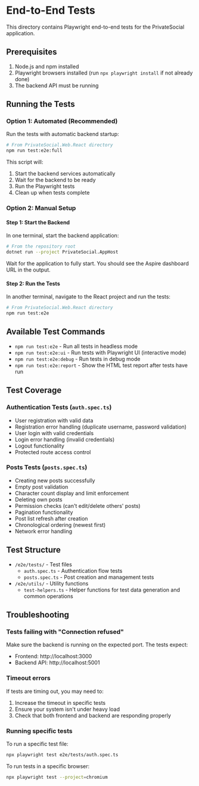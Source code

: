 # End-to-End Tests

This directory contains Playwright end-to-end tests for the PrivateSocial application.

## Prerequisites

1. Node.js and npm installed
2. Playwright browsers installed (run `npx playwright install` if not already done)
3. The backend API must be running

## Running the Tests

### Option 1: Automated (Recommended)

Run the tests with automatic backend startup:

```bash
# From PrivateSocial.Web.React directory
npm run test:e2e:full
```

This script will:
1. Start the backend services automatically
2. Wait for the backend to be ready
3. Run the Playwright tests
4. Clean up when tests complete

### Option 2: Manual Setup

#### Step 1: Start the Backend

In one terminal, start the backend application:

```bash
# From the repository root
dotnet run --project PrivateSocial.AppHost
```

Wait for the application to fully start. You should see the Aspire dashboard URL in the output.

#### Step 2: Run the Tests

In another terminal, navigate to the React project and run the tests:

```bash
# From PrivateSocial.Web.React directory
npm run test:e2e
```

## Available Test Commands

- `npm run test:e2e` - Run all tests in headless mode
- `npm run test:e2e:ui` - Run tests with Playwright UI (interactive mode)
- `npm run test:e2e:debug` - Run tests in debug mode
- `npm run test:e2e:report` - Show the HTML test report after tests have run

## Test Coverage

### Authentication Tests (`auth.spec.ts`)
- User registration with valid data
- Registration error handling (duplicate username, password validation)
- User login with valid credentials
- Login error handling (invalid credentials)
- Logout functionality
- Protected route access control

### Posts Tests (`posts.spec.ts`)
- Creating new posts successfully
- Empty post validation
- Character count display and limit enforcement
- Deleting own posts
- Permission checks (can't edit/delete others' posts)
- Pagination functionality
- Post list refresh after creation
- Chronological ordering (newest first)
- Network error handling

## Test Structure

- `/e2e/tests/` - Test files
  - `auth.spec.ts` - Authentication flow tests
  - `posts.spec.ts` - Post creation and management tests
- `/e2e/utils/` - Utility functions
  - `test-helpers.ts` - Helper functions for test data generation and common operations

## Troubleshooting

### Tests failing with "Connection refused"

Make sure the backend is running on the expected port. The tests expect:
- Frontend: http://localhost:3000
- Backend API: http://localhost:5001

### Timeout errors

If tests are timing out, you may need to:
1. Increase the timeout in specific tests
2. Ensure your system isn't under heavy load
3. Check that both frontend and backend are responding properly

### Running specific tests

To run a specific test file:
```bash
npx playwright test e2e/tests/auth.spec.ts
```

To run tests in a specific browser:
```bash
npx playwright test --project=chromium
```